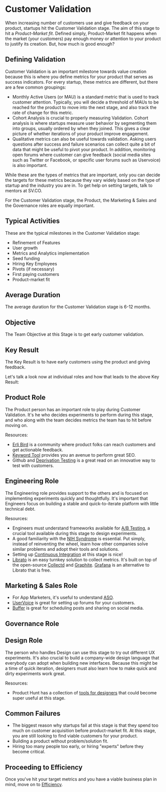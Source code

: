 # Customer Validation
When increasing number of customers use and give feedback on your product, startups hit the Customer Validation stage. The aim of this stage to hit a *Product-Market fit*. Defined simply, Product-Market fit happens when the market (your customers) pay enough money or attention to your product to justify its creation. But, how much is good enough?

## Defining Validation

Customer Validation is an important milestone towards value creation because this is where you define metrics for your product that serves as success indicators. For every startup, these metrics are different, but there are a few common groupings:

* Monthly Active Users (or MAU) is a standard metric that is used to track customer attention. Typically, you will decide a threshold of MAUs to be reached for the product to move into the next stage, and also track the rate of change for this metric.
* Cohort Analysis is crucial to properly measuring Validation. Cohort analysis is where startups measure user behavior by segmenting them into groups, usually ordered by when they joined. This gives a clear picture of whether iterations of your product improve engagement.
* Qualitative metrics can also be useful towards validation. Asking users questions after success and failure scenarios can collect quite a bit of data that might be useful to pivot your product. In addition, monitoring open forums where customer can give feedback (social media sites such as Twitter or Facebook, or specific user forums such as Uservoice) is also important.

While these are the types of metrics that are important, only you can decide the targets for these metrics because they vary widely based on the type of startup and the industry you are in. To get help on setting targets, talk to mentors at SV.CO. 

For the Customer Validation stage, the Product, the Marketing & Sales and the Governance roles are equally important.

## Typical Activities
These are the typical milestones in the Customer Validation stage:

* Refinement of Features
* User growth
* Metrics and Analytics implementation
* Seed funding
* Hiring Key Employees
* Pivots (if necessary)
* First paying customers
* Product-market fit

## Average Duration
The average duration for the Customer Validation stage is 6-12 months.

## Objective
The Team Objective at this Stage is to get early customer validation.

## Key Result
The Key Result is to have early customers using the product and giving feedback.

Let's talk a look now at individual roles and how that leads to the above Key Result:

## Product Role

The Product person has an important role to play during Customer Validation. It's he who decides experiments to perform during this stage, and who along with the team decides metrics the team has to hit before moving on.

Resources:

* [Erli Bird](http://erlibird.com) is a community where product folks can reach customers and get actionable feedback.
* [Keyword Tool](http://keywordtool.io) provides you an avenue to perform great SEO.
* Github and [Deprivation Testing](http://www.fastcolabs.com/3010972/open-company/how-github-uses-deprivation-testing-to-hone-product-design) is a great read on an innovative way to test with customers. 

## Engineering Role

The Engineering role provides support to the others and is focused on implementing experiments quickly and thoughtfully. It's important that Engineers focus on building a stable and quick-to-iterate platform with little technical debt.

Resources:

* Engineers must understand frameworks available for [A/B Testing](https://en.wikipedia.org/wiki/A/B_testing), a crucial tool available during this stage to design experiments.
* A good familiarity with the [NIH Syndrome](https://en.wikipedia.org/wiki/Not_invented_here) is essential. Put simply, instead of reinventing the wheel, learn how other companies solve similar problems and adopt their tools and solutions.
* Setting up [Continuous Integration](http://youandthegang.com/2015/continuous-integration-delivery-with-jenkins/) at this stage is nice!
* [Librato](https://www.librato.com) is an easy turnkey solution to collect metrics. It's built on top of the open-source [Collectd](https://collectd.org) and [Graphite](http://graphite.wikidot.com). [Grafana](http://grafana.org) is an alternative to Librato that is free.


## Marketing & Sales Role

* For App Marketers, it's useful to understand [ASO](https://en.wikipedia.org/wiki/App_store_optimization).
* [UserVoice](https://www.uservoice.com) is great for setting up forums for your customers.
* [Buffer](https://buffer.com) is great for scheduling posts and sharing on social media.

## Governance Role

## Design Role

The person who handles Design can use this stage to try out different UX experiments. It's also crucial to build a company-wide design language that everybody can adopt when building new interfaces. Because this might be a time of quick iteration, designers must also learn how to make quick and dirty experiments work great.

Resources:

* Product Hunt has a collection of [tools for designers](http://www.producthunt.com/e/tools-for-designers) that could become super useful at this stage.

## Common Failures

* The biggest reason why startups fail at this stage is that they spend too much on customer acquisition before product-market fit. At this stage, you are still looking to find viable customers for your product.
* Building a product without problem/solution fit.
* Hiring too many people too early, or hiring "experts" before they become critical.

## Proceeding to Efficiency

Once you've hit your target metrics and you have a viable business plan in mind, move on to [Efficiency](4-efficiency.md).